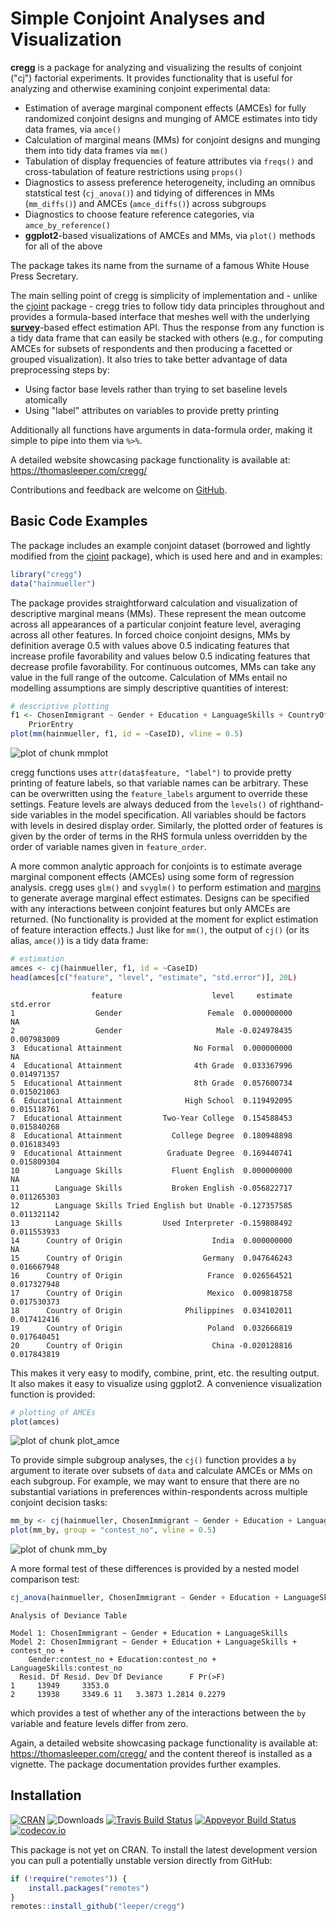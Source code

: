 # Simple Conjoint Analyses and Visualization

**cregg** is a package for analyzing and visualizing the results of conjoint ("cj") factorial experiments. It provides functionality that is useful for analyzing and otherwise examining conjoint experimental data:

 - Estimation of average marginal component effects (AMCEs) for fully randomized conjoint designs and munging of AMCE estimates into tidy data frames, via `amce()`
 - Calculation of marginal means (MMs) for conjoint designs and munging them into tidy data frames via `mm()`
 - Tabulation of display frequencies of feature attributes via `freqs()` and cross-tabulation of feature restrictions using `props()`
 - Diagnostics to assess preference heterogeneity, including an omnibus statstical test (`cj_anova()`) and tidying of differences in MMs (`mm_diffs()`) and AMCEs (`amce_diffs()`) across subgroups
 - Diagnostics to choose feature reference categories, via `amce_by_reference()`
 - **ggplot2**-based visualizations of AMCEs and MMs, via `plot()` methods for all of the above

The package takes its name from the surname of a famous White House Press Secretary.

The main selling point of cregg is simplicity of implementation and - unlike the [cjoint](https://cran.r-project.org/package=cjoint) package - cregg tries to follow tidy data principles throughout and provides a formula-based interface that meshes well with the underlying [**survey**](https://cran.r-project.org/package=survey)-based effect estimation API. Thus the response from any function is a tidy data frame that can easily be stacked with others (e.g., for computing AMCEs for subsets of respondents and then producing a facetted or grouped visualization). It also tries to take better advantage of data preprocessing steps by:

 - Using factor base levels rather than trying to set baseline levels atomically
 - Using "label" attributes on variables to provide pretty printing

Additionally all functions have arguments in data-formula order, making it simple to pipe into them via `%>%`.

A detailed website showcasing package functionality is available at: https://thomasleeper.com/cregg/

Contributions and feedback are welcome on [GitHub](https://github.com/leeper/cregg/issues).

## Basic Code Examples




The package includes an example conjoint dataset (borrowed and lightly modified from the [cjoint](https://cran.r-project.org/package=cjoint) package), which is used here and and in examples:


```r
library("cregg")
data("hainmueller")
```

The package provides straightforward calculation and visualization of descriptive marginal means (MMs). These represent the mean outcome across all appearances of a particular conjoint feature level, averaging across all other features. In forced choice conjoint designs, MMs by definition average 0.5 with values above 0.5 indicating features that increase profile favorability and values below 0.5 indicating features that decrease profile favorability. For continuous outcomes, MMs can take any value in the full range of the outcome. Calculation of MMs entail no modelling assumptions are simply descriptive quantities of interest:


```r
# descriptive plotting
f1 <- ChosenImmigrant ~ Gender + Education + LanguageSkills + CountryOfOrigin + Job + JobExperience + JobPlans + ReasonForApplication + 
    PriorEntry
plot(mm(hainmueller, f1, id = ~CaseID), vline = 0.5)
```

![plot of chunk mmplot](figure/mmplot-1.png)

cregg functions uses `attr(data$feature, "label")` to provide pretty printing of feature labels, so that variable names can be arbitrary. These can be overwritten using the `feature_labels` argument to override these settings. Feature levels are always deduced from the `levels()` of righthand-side variables in the model specification. All variables should be factors with levels in desired display order. Similarly, the plotted order of features is given by the order of terms in the RHS formula unless overridden by the order of variable names given in `feature_order`.

A more common analytic approach for conjoints is to estimate average marginal component effects (AMCEs) using some form of regression analysis. cregg uses `glm()` and `svyglm()` to perform estimation and [margins](https://cran.r-project.org/package=margins) to generate average marginal effect estimates. Designs can be specified with any interactions between conjoint features but only AMCEs are returned. (No functionality is provided at the moment for explict estimation of feature interaction effects.) Just like for `mm()`, the output of `cj()` (or its alias, `amce()`) is a tidy data frame:


```r
# estimation
amces <- cj(hainmueller, f1, id = ~CaseID)
head(amces[c("feature", "level", "estimate", "std.error")], 20L)
```

```
                  feature                    level     estimate   std.error
1                  Gender                   Female  0.000000000          NA
2                  Gender                     Male -0.024978435 0.007983009
3  Educational Attainment                No Formal  0.000000000          NA
4  Educational Attainment                4th Grade  0.033367996 0.014971357
5  Educational Attainment                8th Grade  0.057600734 0.015021063
6  Educational Attainment              High School  0.119492095 0.015118761
7  Educational Attainment         Two-Year College  0.154588453 0.015840268
8  Educational Attainment           College Degree  0.180948898 0.016183493
9  Educational Attainment          Graduate Degree  0.169440741 0.015809304
10        Language Skills           Fluent English  0.000000000          NA
11        Language Skills           Broken English -0.056822717 0.011265303
12        Language Skills Tried English but Unable -0.127357585 0.011321142
13        Language Skills         Used Interpreter -0.159808492 0.011553933
14      Country of Origin                    India  0.000000000          NA
15      Country of Origin                  Germany  0.047646243 0.016667948
16      Country of Origin                   France  0.026564521 0.017327948
17      Country of Origin                   Mexico  0.009818758 0.017530373
18      Country of Origin              Philippines  0.034102011 0.017412416
19      Country of Origin                   Poland  0.032666819 0.017640451
20      Country of Origin                    China -0.020128816 0.017843819
```

This makes it very easy to modify, combine, print, etc. the resulting output. It also makes it easy to visualize using ggplot2. A convenience visualization function is provided:


```r
# plotting of AMCEs
plot(amces)
```

![plot of chunk plot_amce](figure/plot_amce-1.png)

To provide simple subgroup analyses, the `cj()` function provides a `by` argument to iterate over subsets of `data` and calculate AMCEs or MMs on each subgroup. For example, we may want to ensure that there are no substantial variations in preferences within-respondents across multiple conjoint decision tasks:


```r
mm_by <- cj(hainmueller, ChosenImmigrant ~ Gender + Education + LanguageSkills, id = ~CaseID, estimate = "mm", by = ~contest_no)
plot(mm_by, group = "contest_no", vline = 0.5)
```

![plot of chunk mm_by](figure/mm_by-1.png)

A more formal test of these differences is provided by a nested model comparison test:


```r
cj_anova(hainmueller, ChosenImmigrant ~ Gender + Education + LanguageSkills, by = ~contest_no)
```

```
Analysis of Deviance Table

Model 1: ChosenImmigrant ~ Gender + Education + LanguageSkills
Model 2: ChosenImmigrant ~ Gender + Education + LanguageSkills + contest_no + 
    Gender:contest_no + Education:contest_no + LanguageSkills:contest_no
  Resid. Df Resid. Dev Df Deviance      F Pr(>F)
1     13949     3353.0                          
2     13938     3349.6 11   3.3873 1.2814 0.2279
```

which provides a test of whether any of the interactions between the `by` variable and feature levels differ from zero.

Again, a detailed website showcasing package functionality is available at: https://thomasleeper.com/cregg/ and the content thereof is installed as a vignette. The package documentation provides further examples.

## Installation

[![CRAN](https://www.r-pkg.org/badges/version/cregg)](https://cran.r-project.org/package=cregg)
![Downloads](https://cranlogs.r-pkg.org/badges/cregg)
[![Travis Build Status](https://travis-ci.org/leeper/cregg.png?branch=master)](https://travis-ci.org/leeper/cregg)
[![Appveyor Build Status](https://ci.appveyor.com/api/projects/status/PROJECTNUMBER?svg=true)](https://ci.appveyor.com/project/leeper/cregg)
[![codecov.io](https://codecov.io/github/leeper/cregg/coverage.svg?branch=master)](https://codecov.io/github/leeper/cregg?branch=master)

This package is not yet on CRAN. To install the latest development version you can pull a potentially unstable version directly from GitHub:

```R
if (!require("remotes")) {
    install.packages("remotes")
}
remotes::install_github("leeper/cregg")
```
